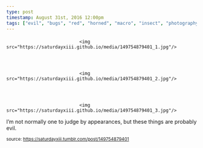 ```yaml
---
type: post
timestamp: August 31st, 2016 12:00pm
tags: ["evil", "bugs", "red", "horned", "macro", "insect", "photography"]
---
```

####


                               <img src="https://saturdayxiii.github.io/media/149754879401_1.jpg"/>
                           

                                                                                                                           

                               <img src="https://saturdayxiii.github.io/media/149754879401_2.jpg"/>
                           

                                                                                                                           

                               <img src="https://saturdayxiii.github.io/media/149754879401_3.jpg"/>
                           

                                                                                                                      
I’m not normally one to judge by appearances, but these things are probably evil.
 
                                    
                
                
                
                
                                
<small>source: https://saturdayxiii.tumblr.com/post/149754879401</small>